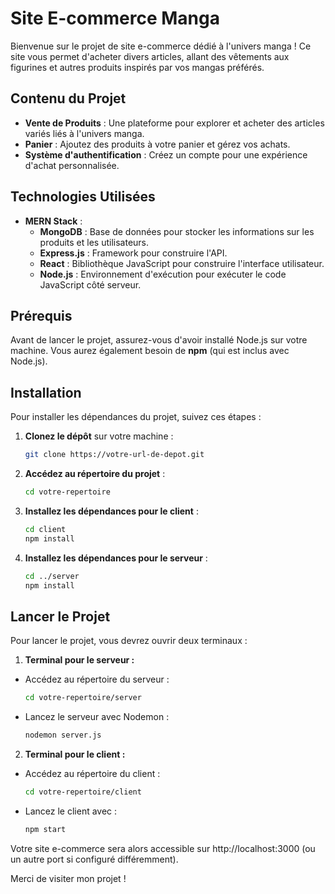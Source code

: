 # Site E-commerce Manga

Bienvenue sur le projet de site e-commerce dédié à l'univers manga ! Ce site vous permet d'acheter divers articles, allant des vêtements aux figurines et autres produits inspirés par vos mangas préférés.

## Contenu du Projet

- **Vente de Produits** : Une plateforme pour explorer et acheter des articles variés liés à l'univers manga.
- **Panier** : Ajoutez des produits à votre panier et gérez vos achats.
- **Système d'authentification** : Créez un compte pour une expérience d'achat personnalisée.

## Technologies Utilisées

- **MERN Stack** : 
  - **MongoDB** : Base de données pour stocker les informations sur les produits et les utilisateurs.
  - **Express.js** : Framework pour construire l'API.
  - **React** : Bibliothèque JavaScript pour construire l'interface utilisateur.
  - **Node.js** : Environnement d'exécution pour exécuter le code JavaScript côté serveur.

## Prérequis

Avant de lancer le projet, assurez-vous d'avoir installé Node.js sur votre machine. Vous aurez également besoin de **npm** (qui est inclus avec Node.js).

## Installation

Pour installer les dépendances du projet, suivez ces étapes :

1. **Clonez le dépôt** sur votre machine :
   ```bash
   git clone https://votre-url-de-depot.git
2. **Accédez au répertoire du projet** :
    ```bash
    cd votre-repertoire
3. **Installez les dépendances pour le client** :
    ```bash
    cd client
    npm install
4. **Installez les dépendances pour le serveur** :
    ```bash
    cd ../server
    npm install

## Lancer le Projet

Pour lancer le projet, vous devrez ouvrir deux terminaux :

1. **Terminal pour le serveur :**
- Accédez au répertoire du serveur :
   ```bash
   cd votre-repertoire/server
- Lancez le serveur avec Nodemon :
    ```bash
    nodemon server.js

2. **Terminal pour le client :**
- Accédez au répertoire du client :
    ```bash
    cd votre-repertoire/client
- Lancez le client avec :
    ```bash
    npm start

Votre site e-commerce sera alors accessible sur http://localhost:3000 (ou un autre port si configuré différemment).

Merci de visiter mon projet !